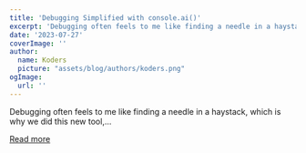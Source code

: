 ```yaml
---
title: 'Debugging Simplified with console.ai()'
excerpt: 'Debugging often feels to me like finding a needle in a haystack, which is why we did this new tool,...'
date: '2023-07-27'
coverImage: ''
author:
  name: Koders
  picture: "assets/blog/authors/koders.png"
ogImage:
  url: ''
---
```


Debugging often feels to me like finding a needle in a haystack, which is why we did this new tool,...

[Read more](https://dev.to/victorforissier/debugging-simplified-with-consoleai-5ekc)
